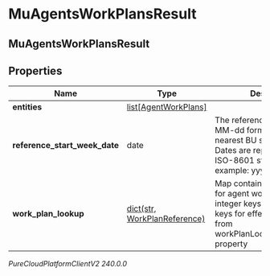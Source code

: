 # MuAgentsWorkPlansResult

## MuAgentsWorkPlansResult

## Properties

|Name | Type | Description | Notes|
|------------ | ------------- | ------------- | -------------|
| **entities** | [list[AgentWorkPlans]](AgentWorkPlans) |  | [optional] |
| **reference_start_week_date** | date | The reference date in yyyy-MM-dd format rolled back to nearest BU start day of week. Dates are represented as an ISO-8601 string. For example: yyyy-MM-dd | |
| **work_plan_lookup** | [dict(str, WorkPlanReference)](WorkPlanReference) | Map containing lookup values for agent work plans. The integer keys serves as lookup keys for effective work plan from workPlanLookupKeysPerWeek property | |



_PureCloudPlatformClientV2 240.0.0_
